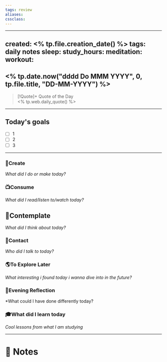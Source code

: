```yaml
---
tags: review
aliases:
cssclass:
---
```

 
---
created: <% tp.file.creation_date() %>
tags: daily notes
sleep: 
study_hours: 
meditation: 
workout: 
---


## <% tp.date.now("dddd Do MMM YYYY", 0, tp.file.title, "DD-MM-YYYY") %>


> [!Quote]+ Quote of the Day  
> <% tp.web.daily_quote() %>

--- 
## Today's goals

- [ ] 1
- [ ] 2
- [ ] 3

---

### 🎨Create
*What did I do or make today?*

  
### 📺Consume
*What did I read/listen to/watch today?*

  
## 💭Contemplate
*What did I think about today?*


### 👬Contact
*Who did I talk to today?*

  
### 🌎To Explore Later
*What interesting i found today i wanna dive into in the future?*


### 🌃Evening Reflection
*What could I have done differently today?


### 🎓What did I learn today
*Cool lessons from what I am studying*

---
# 📝 Notes


